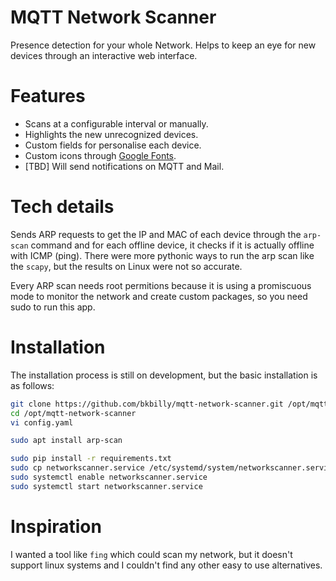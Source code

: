 # MQTT Network Scanner
Presence detection for your whole Network.
Helps to keep an eye for new devices through an interactive web interface.


# Features
  * Scans at a configurable interval or manually.
  * Highlights the new unrecognized devices.
  * Custom fields for personalise each device.
  * Custom icons through [Google Fonts](https://fonts.google.com/icons).
  * [TBD] Will send notifications on MQTT and Mail.


# Tech details
Sends ARP requests to get the IP and MAC of each device through the `arp-scan` command and for each offline device, it checks if it is actually offline with ICMP (ping). There were more pythonic ways to run the arp scan like the `scapy`, but the results on Linux were not so accurate.

Every ARP scan needs root permitions because it is using a promiscuous mode to monitor the network and create custom packages, so you need sudo to run this app.

# Installation
The installation process is still on development, but the basic installation is as follows:
```bash
git clone https://github.com/bkbilly/mqtt-network-scanner.git /opt/mqtt-network-scanner
cd /opt/mqtt-network-scanner
vi config.yaml

sudo apt install arp-scan

sudo pip install -r requirements.txt
sudo cp networkscanner.service /etc/systemd/system/networkscanner.service
sudo systemctl enable networkscanner.service
sudo systemctl start networkscanner.service
```

# Inspiration
I wanted a tool like `fing` which could scan my network, but it doesn't support linux systems and I couldn't find any other easy to use alternatives.
